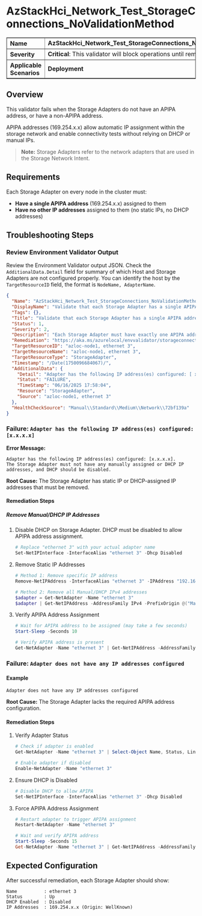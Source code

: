 # AzStackHci_Network_Test_StorageConnections_NoValidationMethod
<table border="1" cellpadding="6" cellspacing="0" style="border-collapse:collapse; margin-bottom:1em;">
  <tr>
    <th style="text-align:left; width: 180px;">Name</th>
    <td><strong>AzStackHci_Network_Test_StorageConnections_NoValidationMethod</strong></td>
  </tr>
  <tr>
    <th style="text-align:left; width: 180px;">Severity</th>
    <td><strong>Critical</strong>: This validator will block operations until remediated.</td>
  </tr>
  <tr>
    <th style="text-align:left;">Applicable Scenarios</th>
    <td><strong>Deployment</strong></td>
  </tr>
</table>

## Overview

This validator fails when the Storage Adapters do not have an APIPA address, or have a non-APIPA address.

APIPA addresses (169.254.x.x) allow automatic IP assignment within the storage network and enable connectivity tests without relying on DHCP or manual IPs.

> **Note:** Storage Adapters refer to the network adapters that are used in the Storage Network Intent.

## Requirements

Each Storage Adapter on every node in the cluster must:

- **Have a single APIPA address** (169.254.x.x) assigned to them
- **Have no other IP addresses** assigned to them (no static IPs, no DHCP addresses)

## Troubleshooting Steps

### Review Environment Validator Output

Review the Environment Validator output JSON. Check the `AdditionalData.Detail` field for summary of which Host and Storage Adapters are not configured properly. You can identify the host by the `TargetResourceID` field, the format is `NodeName, AdapterName`.

```json
{
  "Name": "AzStackHci_Network_Test_StorageConnections_NoValidationMethod",
  "DisplayName": "Validate that each Storage Adapter has a single APIPA address for connectivity testing.",
  "Tags": {},
  "Title": "Validate that each Storage Adapter has a single APIPA address for connectivity testing.",
  "Status": 1,
  "Severity": 2,
  "Description": "Each Storage Adapter must have exactly one APIPA address and no other assigned IP addresses. APIPA is used to validate storage connectivity between nodes. The presence of manually assigned or DHCP IP addresses may interfere with connectivity tests.",
  "Remediation": "https://aka.ms/azurelocal/envvalidator/storageconnections",
  "TargetResourceID": "azloc-node1, ethernet 3",
  "TargetResourceName": "azloc-node1, ethernet 3",
  "TargetResourceType": "StorageAdapter",
  "Timestamp": "/Date(1750096684067)/",
  "AdditionalData": {
    "Detail": "Adapter has the following IP address(es) configured: [ x.x.x.x ]. The Storage Adapter must not have any manually assigned or DHCP IP addresses, and DHCP should be disabled. It must have a single APIPA address.",
    "Status": "FAILURE",
    "TimeStamp": "06/16/2025 17:58:04",
    "Resource": "StorageAdapter",
    "Source": "azloc-node1, ethernet 3"
  },
  "HealthCheckSource": "Manual\\Standard\\Medium\\Network\\72bf139a"
}
```

### Failure: `Adapter has the following IP address(es) configured: [x.x.x.x]`

**Error Message:**
```text
Adapter has the following IP address(es) configured: [x.x.x.x]. 
The Storage Adapter must not have any manually assigned or DHCP IP addresses, and DHCP should be disabled.
```

**Root Cause:** The Storage Adapter has static IP or DHCP-assigned IP addresses that must be removed.

#### Remediation Steps

##### Remove Manual/DHCP IP Addresses

1) Disable DHCP on Storage Adapter. DHCP must be disabled to allow APIPA address assignment.

   ```powershell
   # Replace "ethernet 3" with your actual adapter name
   Set-NetIPInterface -InterfaceAlias "ethernet 3" -Dhcp Disabled
   ```

2) Remove Static IP Addresses

   ```powershell
   # Method 1: Remove specific IP address
   Remove-NetIPAddress -InterfaceAlias "ethernet 3" -IPAddress "192.168.1.100" -Confirm:$false

   # Method 2: Remove all Manual/DHCP IPv4 addresses
   $adapter = Get-NetAdapter -Name "ethernet 3"
   $adapter | Get-NetIPAddress -AddressFamily IPv4 -PrefixOrigin @("Manual", "DHCP") | Remove-NetIPAddress -Confirm:$false
   ```

3) Verify APIPA Address Assignment

   ```powershell
   # Wait for APIPA address to be assigned (may take a few seconds)
   Start-Sleep -Seconds 10

   # Verify APIPA address is present
   Get-NetAdapter -Name "ethernet 3" | Get-NetIPAddress -AddressFamily IPv4 | Where-Object {$_.IPAddress -like "169.254.*"}
   ```

### Failure: `Adapter does not have any IP addresses configured`

#### Example
```text
Adapter does not have any IP addresses configured
```

**Root Cause:** The Storage Adapter lacks the required APIPA address configuration.

#### Remediation Steps

1) Verify Adapter Status

   ```powershell
   # Check if adapter is enabled
   Get-NetAdapter -Name "ethernet 3" | Select-Object Name, Status, LinkSpeed

   # Enable adapter if disabled
   Enable-NetAdapter -Name "ethernet 3"
   ```

2) Ensure DHCP is Disabled

   ```powershell
   # Disable DHCP to allow APIPA
   Set-NetIPInterface -InterfaceAlias "ethernet 3" -Dhcp Disabled
   ```

3) Force APIPA Address Assignment

   ```powershell
   # Restart adapter to trigger APIPA assignment
   Restart-NetAdapter -Name "ethernet 3"

   # Wait and verify APIPA address
   Start-Sleep -Seconds 15
   Get-NetAdapter -Name "ethernet 3" | Get-NetIPAddress -AddressFamily IPv4
   ```

## Expected Configuration

After successful remediation, each Storage Adapter should show:

```text
Name          : ethernet 3
Status        : Up
DHCP Enabled  : Disabled
IP Addresses  : 169.254.x.x (Origin: WellKnown)
```